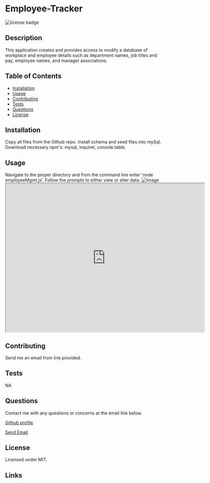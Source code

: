 # Employee-Tracker

  <img src =https://img.shields.io/badge/license-MIT-brightgreen alt = "license badge">

  ## Description

  This application creates and provides access to modify a database of workplace and employee details such as department names, job titles and pay, employee names, and manager associations.

  ## Table of Contents

  * [Installation](#installation)
  * [Usage](#usage)
  * [Contributing](#contributing)
  * [Tests](#tests)
  * [Questions](#questions)
  * [License](#license)

  ## Installation

  Copy all files from the Github repo.  Install schema and seed files into mySql.  Download necessary npm's: mysql, inquirer, console.table.  
  
  ## Usage
 
  Navigate to the proper directory and from the command line enter 'node employeeMgmt.js'.  Follow the prompts to either view or alter data.
    ![image](https://user-images.githubusercontent.com/21253903/96077690-166b6980-0e76-11eb-878c-3ab6b7e7af58.png)
    <iframe src="https://drive.google.com/file/d/1XYkZx8OQkbVrzAR1yQnuo8ONHD8pclvS/preview" width="640" height="480"></iframe>
  ## Contributing

  Send me an email from link provided.

  ## Tests

  NA

  ## Questions

  Contact me with any questions or concerns at the email link below.
  
  [Github profile](https://github.com/steverodrig) 

  <a href = "mailto: srrodrig.rodriguez@gmail.com">Send Email</a>

  ## License

  Licensed under MIT.

  ## Links
    